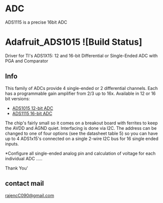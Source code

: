 # ADC
 ADS1115 is a precise 16bit ADC 
 
 # Adafruit_ADS1015 ![Build Status]


Driver for TI's ADS1X15: 12 and 16-bit Differential or Single-Ended ADC with PGA and Comparator

## Info

This family of ADCs provide 4 single-ended or 2 differential channels.
Each has a programmable gain amplifier from 2/3 up to 16x. Available
in 12 or 16 bit versions:

* [ADS1015 12-bit ADC](https://www.adafruit.com/product/1083)
* [ADS1115 16-bit ADC](https://www.adafruit.com/product/1085)

The chip's fairly small so it comes on a breakout board with ferrites to keep the AVDD and AGND quiet. Interfacing is done via I2C.
 The address can be changed to one of four options (see the datasheet table 5) 
so you can have up to 4 ADS1x15's connected on a single 2-wire I2C bus for 16 single ended inputs.

*Configure all single-ended analog pin and calculation of voltage for each individual ADC .....

Thank You'

 ## contact mail

rajencC090@gmail.com


